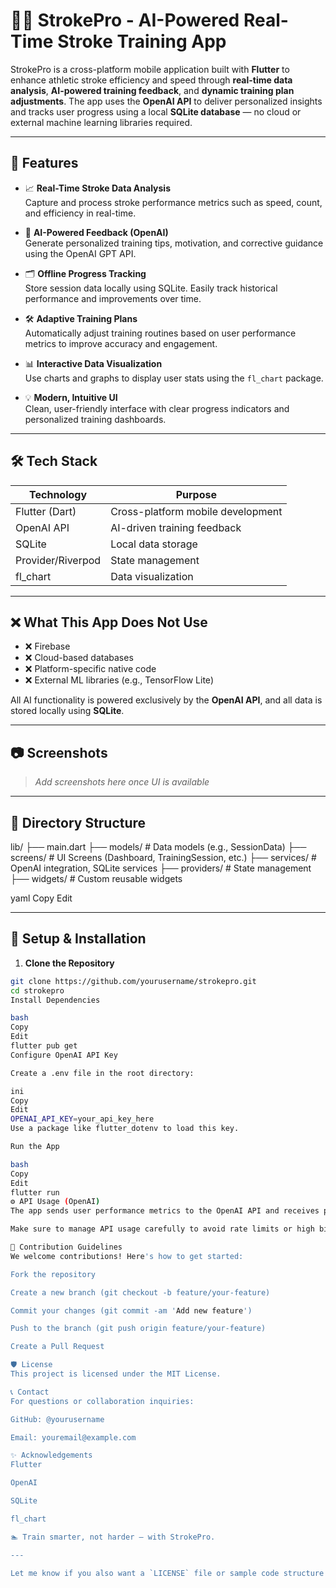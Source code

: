# 🏊‍♂️ StrokePro - AI-Powered Real-Time Stroke Training App

StrokePro is a cross-platform mobile application built with **Flutter** to enhance athletic stroke efficiency and speed through **real-time data analysis**, **AI-powered training feedback**, and **dynamic training plan adjustments**. The app uses the **OpenAI API** to deliver personalized insights and tracks user progress using a local **SQLite database** — no cloud or external machine learning libraries required.

---

## 🚀 Features

- 📈 **Real-Time Stroke Data Analysis**  
  Capture and process stroke performance metrics such as speed, count, and efficiency in real-time.

- 🧠 **AI-Powered Feedback (OpenAI)**  
  Generate personalized training tips, motivation, and corrective guidance using the OpenAI GPT API.

- 🗂️ **Offline Progress Tracking**  
  Store session data locally using SQLite. Easily track historical performance and improvements over time.

- 🛠️ **Adaptive Training Plans**  
  Automatically adjust training routines based on user performance metrics to improve accuracy and engagement.

- 📊 **Interactive Data Visualization**  
  Use charts and graphs to display user stats using the `fl_chart` package.

- 💡 **Modern, Intuitive UI**  
  Clean, user-friendly interface with clear progress indicators and personalized training dashboards.

---

## 🛠️ Tech Stack

| Technology       | Purpose                              |
|------------------|--------------------------------------|
| Flutter (Dart)   | Cross-platform mobile development    |
| OpenAI API       | AI-driven training feedback          |
| SQLite           | Local data storage                   |
| Provider/Riverpod| State management                     |
| fl_chart         | Data visualization                   |

---

## ❌ What This App Does Not Use

- ❌ Firebase  
- ❌ Cloud-based databases  
- ❌ Platform-specific native code  
- ❌ External ML libraries (e.g., TensorFlow Lite)  

All AI functionality is powered exclusively by the **OpenAI API**, and all data is stored locally using **SQLite**.

---

## 📷 Screenshots

> _Add screenshots here once UI is available_

---

## 📂 Directory Structure

lib/
├── main.dart
├── models/ # Data models (e.g., SessionData)
├── screens/ # UI Screens (Dashboard, TrainingSession, etc.)
├── services/ # OpenAI integration, SQLite services
├── providers/ # State management
├── widgets/ # Custom reusable widgets

yaml
Copy
Edit

---

## 🧪 Setup & Installation

1. **Clone the Repository**

```bash
git clone https://github.com/yourusername/strokepro.git
cd strokepro
Install Dependencies

bash
Copy
Edit
flutter pub get
Configure OpenAI API Key

Create a .env file in the root directory:

ini
Copy
Edit
OPENAI_API_KEY=your_api_key_here
Use a package like flutter_dotenv to load this key.

Run the App

bash
Copy
Edit
flutter run
⚙️ API Usage (OpenAI)
The app sends user performance metrics to the OpenAI API and receives personalized feedback and training recommendations.

Make sure to manage API usage carefully to avoid rate limits or high billing.

📌 Contribution Guidelines
We welcome contributions! Here's how to get started:

Fork the repository

Create a new branch (git checkout -b feature/your-feature)

Commit your changes (git commit -am 'Add new feature')

Push to the branch (git push origin feature/your-feature)

Create a Pull Request

🛡 License
This project is licensed under the MIT License.

📞 Contact
For questions or collaboration inquiries:

GitHub: @yourusername

Email: youremail@example.com

✨ Acknowledgements
Flutter

OpenAI

SQLite

fl_chart

🏊 Train smarter, not harder — with StrokePro.

---

Let me know if you also want a `LICENSE` file or sample code structure to go with this!
